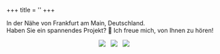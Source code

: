 +++
title = ''
+++

In der Nähe von Frankfurt am Main, Deutschland.  
Haben Sie ein spannendes Projekt? :rocket: Ich freue mich, von Ihnen zu hören!

<!-- markdownlint-disable MD033 MD045 -->
<p align="center" style="display: flex; justify-content: center; gap: 12px;">
<a href="https://stackoverflow.com/users/8973620/mykola-zotko"><img src="https://img.shields.io/stackexchange/stackoverflow/r/8973620?logo=stackoverflow&logoColor=white"></a>
<a href="https://github.com/zotko"><img src="https://img.shields.io/github/stars/zotko"></a>
<a href="https://github.com/zotko"><img src="https://img.shields.io/github/followers/zotko"></a>
</p>
<!-- markdownlint-enable MD033 MD045 -->
